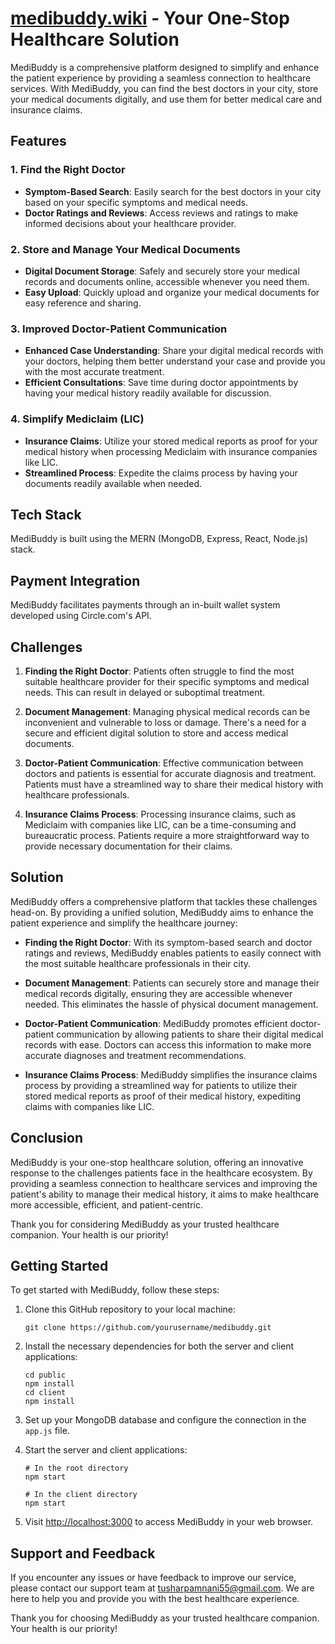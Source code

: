 # [medibuddy.wiki](https://medibuddy.wiki) - Your One-Stop Healthcare Solution

MediBuddy is a comprehensive platform designed to simplify and enhance the patient experience by providing a seamless connection to healthcare services. With MediBuddy, you can find the best doctors in your city, store your medical documents digitally, and use them for better medical care and insurance claims.

## Features

### 1. Find the Right Doctor

- **Symptom-Based Search**: Easily search for the best doctors in your city based on your specific symptoms and medical needs.
- **Doctor Ratings and Reviews**: Access reviews and ratings to make informed decisions about your healthcare provider.

### 2. Store and Manage Your Medical Documents

- **Digital Document Storage**: Safely and securely store your medical records and documents online, accessible whenever you need them.
- **Easy Upload**: Quickly upload and organize your medical documents for easy reference and sharing.

### 3. Improved Doctor-Patient Communication

- **Enhanced Case Understanding**: Share your digital medical records with your doctors, helping them better understand your case and provide you with the most accurate treatment.
- **Efficient Consultations**: Save time during doctor appointments by having your medical history readily available for discussion.

### 4. Simplify Mediclaim (LIC)

- **Insurance Claims**: Utilize your stored medical reports as proof for your medical history when processing Mediclaim with insurance companies like LIC.
- **Streamlined Process**: Expedite the claims process by having your documents readily available when needed.

## Tech Stack

MediBuddy is built using the MERN (MongoDB, Express, React, Node.js) stack.


## Payment Integration

MediBuddy facilitates payments through an in-built wallet system developed using Circle.com's API.

## Challenges

1. **Finding the Right Doctor**: Patients often struggle to find the most suitable healthcare provider for their specific symptoms and medical needs. This can result in delayed or suboptimal treatment.

2. **Document Management**: Managing physical medical records can be inconvenient and vulnerable to loss or damage. There's a need for a secure and efficient digital solution to store and access medical documents.

3. **Doctor-Patient Communication**: Effective communication between doctors and patients is essential for accurate diagnosis and treatment. Patients must have a streamlined way to share their medical history with healthcare professionals.

4. **Insurance Claims Process**: Processing insurance claims, such as Mediclaim with companies like LIC, can be a time-consuming and bureaucratic process. Patients require a more straightforward way to provide necessary documentation for their claims.

## Solution

MediBuddy offers a comprehensive platform that tackles these challenges head-on. By providing a unified solution, MediBuddy aims to enhance the patient experience and simplify the healthcare journey:

- **Finding the Right Doctor**: With its symptom-based search and doctor ratings and reviews, MediBuddy enables patients to easily connect with the most suitable healthcare professionals in their city.

- **Document Management**: Patients can securely store and manage their medical records digitally, ensuring they are accessible whenever needed. This eliminates the hassle of physical document management.

- **Doctor-Patient Communication**: MediBuddy promotes efficient doctor-patient communication by allowing patients to share their digital medical records with ease. Doctors can access this information to make more accurate diagnoses and treatment recommendations.

- **Insurance Claims Process**: MediBuddy simplifies the insurance claims process by providing a streamlined way for patients to utilize their stored medical reports as proof of their medical history, expediting claims with companies like LIC.

## Conclusion

MediBuddy is your one-stop healthcare solution, offering an innovative response to the challenges patients face in the healthcare ecosystem. By providing a seamless connection to healthcare services and improving the patient's ability to manage their medical history, it aims to make healthcare more accessible, efficient, and patient-centric.

Thank you for considering MediBuddy as your trusted healthcare companion. Your health is our priority!


## Getting Started

To get started with MediBuddy, follow these steps:

1. Clone this GitHub repository to your local machine:

   ```shell
   git clone https://github.com/yourusername/medibuddy.git
   ```

2. Install the necessary dependencies for both the server and client applications:

   ```shell
   cd public
   npm install
   cd client
   npm install
   ```

3. Set up your MongoDB database and configure the connection in the `app.js` file.

4. Start the server and client applications:

   ```shell
   # In the root directory
   npm start

   # In the client directory
   npm start
   ```

5. Visit [http://localhost:3000](http://localhost:3000) to access MediBuddy in your web browser.


## Support and Feedback

If you encounter any issues or have feedback to improve our service, please contact our support team at [tusharpamnani55@gmail.com](mailto:tusharpamnani55@gmail.com). We are here to help you and provide you with the best healthcare experience.

Thank you for choosing MediBuddy as your trusted healthcare companion. Your health is our priority!
